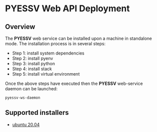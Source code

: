 # PYESSV Web API Deployment

## Overview

The **PYESSV** web service can be installed upon a machine in standalone mode.  The installation process is in several steps:

- Step 1: install system dependencies
- Step 2: install pyenv
- Step 3: install python
- Step 4: install stack
- Step 5: install virtual environment

Once the above steps have executed then the **PYESSV** web-service daemon can be launched: 

```
pyessv-ws-daemon
```

## Supported installers

- [ubuntu 20.04](https://github.com/ES-DOC/devops/blob/main/setups/ubuntu/pyessv/workflow.md)
